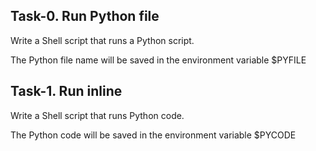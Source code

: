 ## Task-0. Run Python file

Write a Shell script that runs a Python script.

The Python file name will be saved in the environment variable $PYFILE


## Task-1. Run inline

Write a Shell script that runs Python code.

The Python code will be saved in the environment variable $PYCODE
